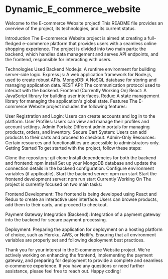 # Dynamic_E_commerce_website

Welcome to the E-commerce Website project! This README file provides an overview of the project, its technologies, and its current status.

Introduction
The E-commerce Website project is aimed at creating a full-fledged e-commerce platform that provides users with a seamless online shopping experience. The project is divided into two main parts: the backend, which handles data management and serves API endpoints, and the frontend, responsible for interacting with users.

Technologies Used
Backend
Node.js: A runtime environment for building server-side logic.
Express.js: A web application framework for Node.js, used to create robust APIs.
MongoDB: A NoSQL database for storing and managing application data.
REST API: The communication protocol used to interact with the backend.
Frontend (Currently Working On)
React: A JavaScript library for building user interfaces.
Redux: A state management library for managing the application's global state.
Features
The E-commerce Website project includes the following features:

User Registration and Login: Users can create accounts and log in to the platform.
User Profiles: Users can view and manage their profiles and account settings.
Admin Portals: Different admin portals for managing products, orders, and inventory.
Secure Cart System: Users can add products to their carts and proceed to checkout.
Admin-Only Resources: Certain resources and functionalities are accessible to administrators only.
Getting Started
To get started with the project, follow these steps:

Clone the repository: git clone <repository-url>
Install dependencies for both the backend and frontend: npm install
Set up your MongoDB database and update the connection details in the backend configuration.
Configure environment variables (if applicable).
Start the backend server: npm run start
Start the frontend development server: npm run start
Currently Working On
The project is currently focused on two main tasks:

Frontend Development: The frontend is being developed using React and Redux to create an interactive user interface. Users can browse products, add them to their carts, and proceed to checkout.

Payment Gateway Integration (Backend): Integration of a payment gateway into the backend for secure payment processing.

Deployment: Preparing the application for deployment on a hosting platform of choice, such as Heroku, AWS, or Netlify. Ensuring that all environment variables are properly set and following deployment best practices.

Thank you for your interest in the E-commerce Website project. We're actively working on enhancing the frontend, implementing the payment gateway, and preparing for deployment to provide a complete and seamless e-commerce experience. If you have any questions or need further assistance, please feel free to reach out. Happy coding!

